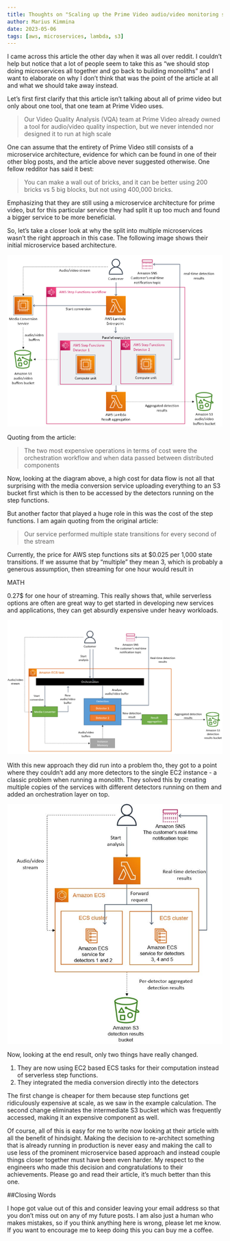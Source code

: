 ```yaml
---
title: Thoughts on "Scaling up the Prime Video audio/video monitoring service and reducing costs by 90%"
author: Marius Kimmina
date: 2023-05-06
tags: [aws, microservices, lambda, s3]
---
```


I came across this article the other day when it was all over reddit. 
I couldn’t help but notice that a lot of people seem to take this as 
“we should stop doing microservices all together and go back to building monoliths” 
and I want to elaborate on why I don’t think that was the point of the article at all and what we should take away instead.

Let’s first first clarify that this article isn’t talking about all of prime video but only about one tool, 
that one team at Prime Video uses.

> Our Video Quality Analysis (VQA) team at Prime Video already owned a tool for audio/video quality inspection, but we never intended nor designed it to run at high scale

One can assume that the entirety of Prime Video still consists of a microservice architecture, 
evidence for which can be found in one of their other blog posts, and the article above never suggested otherwise.
One fellow redditor has said it best:

> You can make a wall out of bricks, and it can be better using 200 bricks vs 5 big blocks, but not using 400,000 bricks.

Emphasizing that they are still using a microservice architecture for prime video, 
but for this particular service they had split it up too much and found a bigger service to be more beneficial.

So, let’s take a closer look at why the split into multiple microservices wasn’t the right approach in this case. 
The following image shows their initial microservice based architecture.

![image](./init-arch.png)

Quoting from the article:

> The two most expensive operations in terms of cost were the orchestration workflow and when data passed between distributed components

Now, looking at the diagram above, a high cost for data flow is not all that surprising 
with the media conversion service uploading everything to an S3 bucket first which is 
then to be accessed by the detectors running on the step functions.

But another factor that played a huge role in this was the cost of the step functions. 
I am again quoting from the original article:

> Our service performed multiple state transitions for every second of the stream

Currently, the price for AWS step functions sits at $0.025 per 1,000 state transitions. If we assume that by “multiple” they mean 3, 
which is probably a generous assumption, then streaming for one hour would result in

MATH

0.27$ for one hour of streaming. This really shows that, while serverless options are often are great 
way to get started in developing new services and applications, they can get absurdly expensive under heavy workloads.

![image](final-arch.png)

With this new approach they did run into a problem tho, they got to a point where they couldn’t add any more detectors 
to the single EC2 instance - a classic problem when running a monolith. They solved this by creating multiple copies 
of the services with different detectors running on them and added an orchestration layer on top.

![image](ec2-limits.jpg)

Now, looking at the end result, only two things have really changed.

1. They are now using EC2 based ECS tasks for their computation instead of serverless step functions.
2. They integrated the media conversion directly into the detectors

The first change is cheaper for them because step functions get ridiculously expensive at scale, as we saw in the example calculation.
The second change eliminates the intermediate S3 bucket which was frequently accessed, making it an expensive component as well.

Of course, all of this is easy for me to write now looking at their article with all the benefit of hindsight. Making the decision to re-architect something that is already running in production is never easy and making the call to use less of the prominent microservice based approach and instead couple things closer together must have been even harder. My respect to the engineers who made this decision and congratulations to their achievements. Please go and read their article, it’s much better than this one.

##Closing Words

I hope got value out of this and consider leaving your email address so that you don’t miss out on any of my future posts. I am also just a human who makes mistakes, so if you think anything here is wrong, please let me know.
If you want to encourage me to keep doing this you can buy me a coffee.
